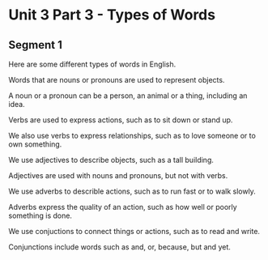 # Unit 3 Part 3 - Types of Words

## Segment 1

Here are some different types of words in English.

Words that are nouns or pronouns are used to represent objects.

A noun or a pronoun can be a person, an animal or a thing, including an idea.

Verbs are used to express actions, such as to sit down or stand up.

We also use verbs to express relationships, such as to love someone or to own something.

We use adjectives to describe objects, such as a tall building.

Adjectives are used with nouns and pronouns, but not with verbs.

We use adverbs to describle actions, such as to run fast or to walk slowly.

Adverbs express the quality of an action, such as how well or poorly something is done.

We use conjuctions to connect things or actions, such as to read and write.

Conjunctions include words such as and, or, because, but and yet.



